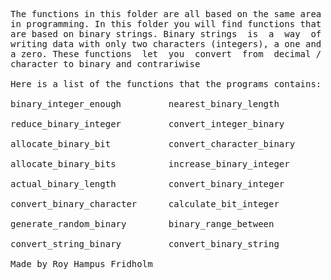 
<pre>
The functions in this folder are all based on the same area
in programming. In this folder you will find functions that
are based on binary strings. Binary strings  is  a  way  of
writing data with only two characters (integers), a one and
a zero. These functions  let  you  convert  from  decimal /
character to binary and contrariwise

Here is a list of the functions that the programs contains:

binary_integer_enough         nearest_binary_length

reduce_binary_integer         convert_integer_binary

allocate_binary_bit           convert_character_binary

allocate_binary_bits          increase_binary_integer

actual_binary_length          convert_binary_integer

convert_binary_character      calculate_bit_integer

generate_random_binary        binary_range_between

convert_string_binary         convert_binary_string

Made by Roy Hampus Fridholm
</pre>
